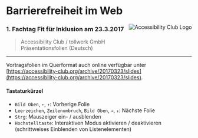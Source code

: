 # Barrierefreiheit im Web
<img src="https://cdn.rawgit.com/a11yclub/a11y-teaser-event/master/public/img/a11yclub-logo.svg" alt="Accessibility Club Logo" align="right"/>

### 1. Fachtag Fit für Inklusion am 23.3.2017

> Accessibility Club / tollwerk GmbH<br/>
> Präsentationsfolien (Deutsch)

___

Vortragsfolien im Querformat auch online verfügbar unter [https://accessibility-club.org/archive/20170323/slides](https://accessibility-club.org/archive/20170323/slides).

#### Tastaturkürzel

* `Bild Oben`, `←`, `↑`: Vorherige Folie
* `Leerzeichen`, `Zeilenumbruch`, `Bild Oben`, `→`, `↓`: Nächste Folie
* `Strg`: Mauszeiger ein- / ausblenden
* `Hochstelltaste`: Interaktiven Modus aktivieren / deaktivieren (schrittweises Einblenden von Listenelementen)